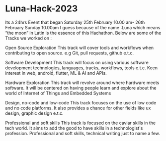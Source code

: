# Luna-Hack-2023
Its a 24hrs Event that began Saturday 25th February 10.00 am- 26th February Sunday 10.00am
I guess because of the name :Luna which means “the moon” in Latin is the essence of this Hachathon.
Below are some of the Tracks we worked on :



Open Source Exploration
This track will cover tools and workflows when contributing to open source. e.g Git, pull requests, github e.t.c.


Software Development
This track will focus on using various software development technologies, languages, tracks, workflows, tools e.t.c. Keen interest in web, android, flutter, ML & AI and APIs.


Hardware Exploration
This track will revolve around where hardware meets software. It will be centered on having people learn and explore about the world of Internet of Things and Embedded Systems


Design, no-code and low-code
This track focuses on the use of low code and no code platforms. It also provides a chance for other fields like ux design, graphic design e.t.c.


Professional and soft skills
This track is focused on the caviar skills in the tech world. It aims to add the good to have skills in a technologist's profession. Professional and soft skills, technical writing just to name a few.

